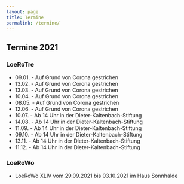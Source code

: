 ```yaml
---
layout: page
title: Termine
permalink: /termine/
---
```

## Termine 2021 ##

### LoeRoTre ###

* 09.01. - Auf Grund von Corona gestrichen
* 13.02. - Auf Grund von Corona gestrichen
* 13.03. - Auf Grund von Corona gestrichen
* 10.04. - Auf Grund von Corona gestrichen
* 08.05. - Auf Grund von Corona gestrichen
* 12.06. - Auf Grund von Corona gestrichen
* 10.07. - Ab 14 Uhr in der Dieter-Kaltenbach-Stiftung
* 14.08. - Ab 14 Uhr in der Dieter-Kaltenbach-Stiftung
* 11.09. - Ab 14 Uhr in der Dieter-Kaltenbach-Stiftung
* 09.10. - Ab 14 Uhr in der Dieter-Kaltenbach-Stiftung
* 13.11. - Ab 14 Uhr in der Dieter-Kaltenbach-Stiftung
* 11.12. - Ab 14 Uhr in der Dieter-Kaltenbach-Stiftung

### LoeRoWo ###

* LoeRoWo XLIV vom 29.09.2021 bis 03.10.2021 im Haus Sonnhalde
